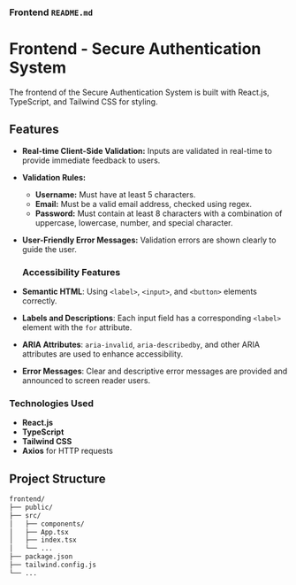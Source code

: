 
### Frontend `README.md`

# Frontend - Secure Authentication System

The frontend of the Secure Authentication System is built with React.js, TypeScript, and Tailwind CSS for styling.

## Features

- **Real-time Client-Side Validation:** Inputs are validated in real-time to provide immediate feedback to users.
- **Validation Rules:**
  - **Username:** Must have at least 5 characters.
  - **Email:** Must be a valid email address, checked using regex.
  - **Password:** Must contain at least 8 characters with a combination of uppercase, lowercase, number, and special character.
- **User-Friendly Error Messages:** Validation errors are shown clearly to guide the user.

  ### Accessibility Features

- **Semantic HTML**: Using `<label>`, `<input>`, and `<button>` elements correctly.
- **Labels and Descriptions**: Each input field has a corresponding `<label>` element with the `for` attribute.
- **ARIA Attributes**: `aria-invalid`, `aria-describedby`, and other ARIA attributes are used to enhance accessibility.
- **Error Messages**: Clear and descriptive error messages are provided and announced to screen reader users.


### Technologies Used

- **React.js**
- **TypeScript**
- **Tailwind CSS**
- **Axios** for HTTP requests


## Project Structure

```markdown
frontend/
├── public/
├── src/
│   ├── components/
│   ├── App.tsx
│   ├── index.tsx
│   └── ...
├── package.json
├── tailwind.config.js
└── ...





